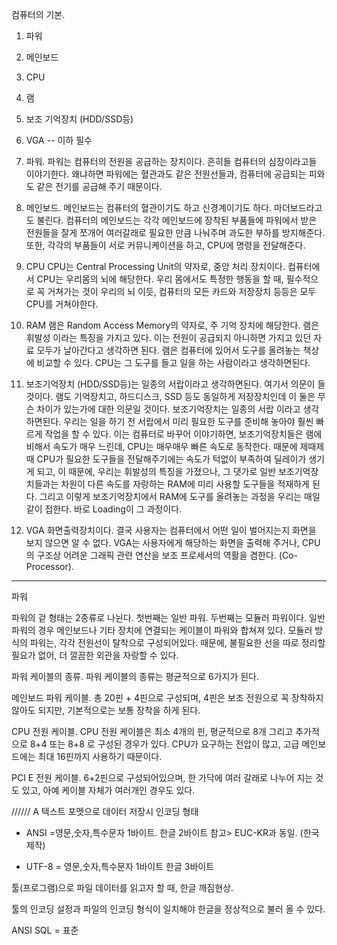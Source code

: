 컴퓨터의 기본.

1. 파워
2. 메인보드
3. CPU  
4. 램
5. 보조 기억장치 (HDD/SSD등)
6. VGA
--
이하 필수 

1. 파워. 파워는 컴퓨터의 전원을 공급하는 장치이다. 흔히들 컴퓨터의 심장이라고들 이야기한다.
왜냐하면 파워에는 혈관과도 같은 전원선들과, 컴퓨터에 공급되는 피와도 같은 전기를 공급해 주기 때문이다.

2. 메인보드. 메인보드는 컴퓨터의 혈관이기도 하고 신경계이기도 하다. 마더보드라고도 불린다.
컴퓨터의 메인보드는 각각 메인보드에 장착된 부품들에 파워에서 받은 전원들을 잘게 쪼개어 여러갈래로
필요한 만큼 나눠주며 과도한 부하를 방지해준다. 또한, 각각의 부품들이 서로 커뮤니케이션을 하고, 
CPU에 명령을 전달해준다. 

3. CPU CPU는 Central Processing Unit의 약자로, 중앙 처리 장치이다.
컴퓨터에서 CPU는 우리몸의 뇌에 해당한다. 우리 몸에서도 특정한 행동을 할 때, 필수적으로 꼭 거쳐가는
것이 우리의 뇌 이듯, 컴퓨터의 모든 카드와 저장장치 등등은 모두 CPU를 거쳐야한다.

4. RAM 램은 Random Access Memory의 약자로, 주 기억 장치에 해당한다. 램은 휘발성 이라는 특징을 가지고 있다.
이는 전원이 공급되지 아니하면 가지고 있던 자료 모두가 날아간다고 생각하면 된다. 
램은 컴퓨터에 있어서 도구를 올려놓는 책상에 비교할 수 있다. CPU는 그 도구를 들고 일을 하는 사람이라고 생각하면된다.

5. 보조기억장치 (HDD/SSD등)는 일종의 서랍이라고 생각하면된다.
여기서 의문이 들 것이다. 램도 기억장치고, 하드디스크, SSD 등도 동일하게 저장장치인데 이 둘은 무슨
차이가 있는가에 대한 의문일 것이다. 보조기억장치는 일종의 서랍 이라고 생각하면된다.
우리는 일을 하기 전 서랍에서 미리 필요한 도구를 준비해 놓아야 훨씬 빠르게 작업을 할 수 있다.
이는 컴퓨터로 바꾸어 이야기하면, 보조기억장치들은 램에 비해서 속도가 매우 느린데, CPU는 매우매우
빠른 속도로 동작한다. 때문에 제때제때 CPU가 필요한 도구들을 전달해주기에는 속도가 턱없이 부족하여
딜레이가 생기게 되고, 이 때문에, 우리는 휘발성의 특징을 가졌으나, 그 댓가로 일반 보조기억장치들과는
차원이 다른 속도를 자랑하는 RAM에 미리 사용할 도구들을 적재하게 된다. 그리고 이렇게 보조기억장치에서
RAM에 도구를 올려놓는 과정을 우리는 매일같이 접한다. 바로 Loading이 그 과정이다.

6. VGA 화면출력장치이다. 결국 사용자는 컴퓨터에서 어떤 일이 벌어지는지 화면을 보지 않으면 알 수 없다.
VGA는 사용자에게 해당하는 화면을 출력해 주거나, CPU의 구조상 어려운 그래픽 관련 연산을 보조 프로세서의 역활을
겸한다. (Co-Processor).


----------------------------------------------------------------------------------------

파워

파워의 겉 형태는 2종류로 나뉜다. 첫번째는 일반 파워. 두번째는 모듈러 파워이다.
일반 파워의 경우 메인보드나 기타 장치에 연결되는 케이블이 파워와 합쳐져 있다.
모듈러 방식의 파워는, 각각 전원선이 탈착으로 구성되어있다. 때문에, 불필요한 선을 따로 정리할 필요가 없어, 더 깔끔한 외관을 자랑할 수 있다.

파워 케이블의 종류.
파워 케이블의 종류는 평균적으로 6가지가 된다.

메인보드 파워 케이블. 
총 20핀 + 4핀으로 구성되며, 4핀은 보조 전원으로 꼭 장착하지 않아도 되지만, 기본적으로는 보통 장착을 하게 된다.

CPU 전원 케이블. 
CPU 전원 케이블은 최소 4개의 핀, 평균적으로 8개 그리고 추가적으로 8+4 또는 8+8 로 구성된 경우가 있다. CPU가 요구하는 전압이 많고, 고급 메인보드에는 최대 16핀까지 사용하기 때문이다.

PCI E 전원 케이블. 6+2핀으로 구성되어있으며, 한 가닥에 여러 갈래로 나누어 지는 것도 있고, 아예 케이블 자체가 여러개인 경우도 있다.





////// A
텍스트 포멧으로 데이터 저장시 
인코딩 형태 
- ANSI =영문,숫자,특수문자 1바이트.
              한글 2바이트
          참고> EUC-KR과 동일. (한국제작)

- UTF-8 = 영문,숫자,특수문자 1바이트
              한글 3바이트

툴(프로그램)으로 파일 데이터를 읽고자 할 때, 한글 깨짐현상. 

툴의 인코딩 설정과 파일의 인코딩 형식이 일치해야 한글을 정상적으로 불러 올 수 있다.

ANSI SQL = 표준